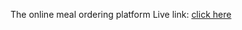 The online meal ordering platform
Live link: [click here](https://mananjoshi7.github.io/Online-Meal/)
